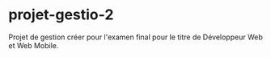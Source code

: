 # projet-gestio-2
Projet de gestion créer pour l'examen final pour le titre de Développeur Web et Web Mobile.
